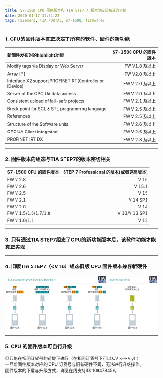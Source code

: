 ```yaml
---
title: S7-1500 CPU 固件版本和 TIA STEP 7 版本你应该知道的事情
date: 2020-01-17 12:24:22
tags: [Siemens, TIA PORTAL, S7-1500, firmware] 
---
```

### 1. CPU的固件版本真正决定了所有的软件、硬件的新功能

| 新固件发布时的highlight功能    | S7-1500 CPU 的固件版本  | 
| :-------- | --------:|
| Modify tags via Display or Web Server	     | FW V1.8 及以上     | 
| Array [*]	     | FW V2.0 及以上     | 
| Interface X2 support PROFINET RT(Controller or iDevice)| FW V 2.0 及以上|
|Server of the OPC UA data access	| FW V 2.0 及以上|
|Consistent upload of fail-safe projects	|FW V 2.1 及以上|
|Break point for SCL & STL programming language|	FW V 2.5 及以上|
|References |	FW V 2.5 及以上|
|Structure of the Software units	|FW V 2.6 及以上|
|OPC UA Client integrated	|FW V 2.6 及以上|
|PROFINET IRT DX	|FW V 2.8 及以上|

***

### 2. 固件版本的组态与TIA STEP7的版本密切相关
| S7-1500 CPU 的固件版本    | STEP 7 Professional 的版本(或者更高版本) | 
| :-------- | --------:|
| FW V 2.8	     | V 16     | 
| FW V 2.6     | V 15.1     | 
| FW V 2.5| V 15|
|FW V 2.1	| V 14 SP1|
|FW V 2.0	|V 14|
|FW V 1.5/1.6/1.7/1.8	|	V 13/V 13 SP1|
|FW V 1.0/1.1 |	V 12|

***

### 3. 只有通过TIA STEP7组态了CPU的新功能版本后，该软件功能才能真正实现

***

### 4. 旧版TIA STEP7（<V 16）组态旧版 CPU 固件版本兼容新硬件

![](/images/cpufirmware.JPG)

***

### 5. CPU 的固件版本可自行升级

但只能在相同订货号的前提下进行（在相同订货号下可以从V x-->V y)；  
一旦新固件版本对应的 CPU 订货号与旧有硬件不同，无法进行升级操作。  
固件版本的下载与升级方式，详见在线支持ID: 109478459。
